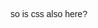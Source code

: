 <p style="font-family: Arial;"> so is css also here? </p>
<!---
Saadat28Ali/Saadat28Ali is a ✨ special ✨ repository because its `README.md` (this file) appears on your GitHub profile.
You can click the Preview link to take a look at your changes.
--->
